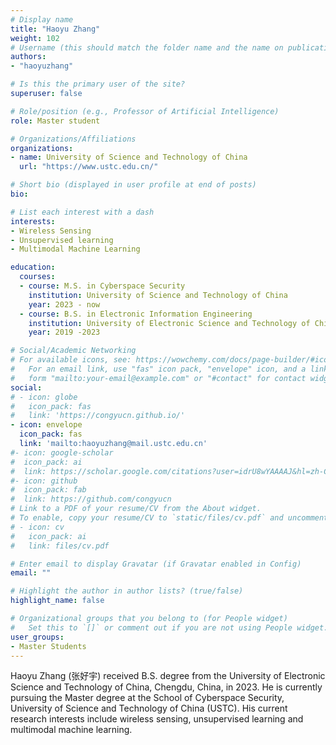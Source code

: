 ```yaml
---
# Display name
title: "Haoyu Zhang"
weight: 102
# Username (this should match the folder name and the name on publications)
authors:
- "haoyuzhang"

# Is this the primary user of the site?
superuser: false

# Role/position (e.g., Professor of Artificial Intelligence)
role: Master student

# Organizations/Affiliations
organizations:
- name: University of Science and Technology of China
  url: "https://www.ustc.edu.cn/"

# Short bio (displayed in user profile at end of posts)
bio:

# List each interest with a dash
interests:
- Wireless Sensing
- Unsupervised learning
- Multimodal Machine Learning

education:
  courses:
  - course: M.S. in Cyberspace Security
    institution: University of Science and Technology of China
    year: 2023 - now
  - course: B.S. in Electronic Information Engineering
    institution: University of Electronic Science and Technology of China
    year: 2019 -2023

# Social/Academic Networking
# For available icons, see: https://wowchemy.com/docs/page-builder/#icons
#   For an email link, use "fas" icon pack, "envelope" icon, and a link in the
#   form "mailto:your-email@example.com" or "#contact" for contact widget.
social:
# - icon: globe
#   icon_pack: fas
#   link: 'https://congyucn.github.io/'
- icon: envelope
  icon_pack: fas
  link: 'mailto:haoyuzhang@mail.ustc.edu.cn'
#- icon: google-scholar
#  icon_pack: ai
#  link: https://scholar.google.com/citations?user=idrU8wYAAAAJ&hl=zh-CN
#- icon: github
#  icon_pack: fab
#  link: https://github.com/congyucn
# Link to a PDF of your resume/CV from the About widget.
# To enable, copy your resume/CV to `static/files/cv.pdf` and uncomment the lines below.
# - icon: cv
#   icon_pack: ai
#   link: files/cv.pdf

# Enter email to display Gravatar (if Gravatar enabled in Config)
email: ""

# Highlight the author in author lists? (true/false)
highlight_name: false

# Organizational groups that you belong to (for People widget)
#   Set this to `[]` or comment out if you are not using People widget.
user_groups:
- Master Students
---
```


Haoyu Zhang (张好宇) received B.S. degree from the University of Electronic Science and Technology of China, Chengdu, China, in 2023. He is currently pursuing the Master degree at the School of Cyberspace Security, University of Science and Technology of China (USTC). His current research interests include wireless sensing, unsupervised learning and multimodal machine learning.